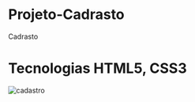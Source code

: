 # Projeto-Cadrasto
 Cadrasto

# Tecnologias HTML5, CSS3

![cadastro](https://user-images.githubusercontent.com/102436341/228938208-d8d50907-555e-4cf8-9c2d-dcccff49a161.png)
